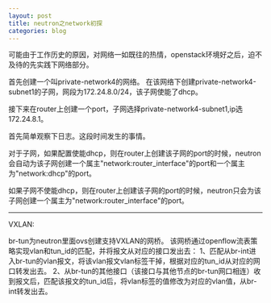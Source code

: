 ```yaml
---
layout: post
title: neutron之network初探
categories: blog
---
```

可能由于工作历史的原因，对网络一如既往的热情，openstack环境好之后，迫不及待的先实践下网络部分。


首先创建一个叫private-network4的网络。
在该网络下创建private-network4-subnet1的子网，网段为172.24.8.0/24，该子网使能了dhcp。

接下来在router上创建一个port，子网选择private-network4-subnet1,ip选172.24.8.1。

首先简单观察下日志。这段时间发生的事情。


对于子网，如果配置使能dhcp，则在router上创建该子网的port的时候，neutron会自动为该子网创建一个属主"network:router_interface"的port和一个属主为"network:dhcp"的port。


如果子网不使能dhcp，则在router上创建该子网的port的时候，neutron只会为该子网创建一个属主为"network:router_interface"的port。

----------

VXLAN:

br-tun为neutron里面ovs创建支持VXLAN的网桥。
该网桥通过openflow流表策略实现vlan和tun_id的匹配，并将报文从对应的接口发出去：
1、匹配从br-int进入br-tun的vlan报文，将该vlan报文vlan标签干掉，根据对应的tun_id从对应的网口转发出去。
2、从br-tun的其他接口（该接口与其他节点的br-tun网口相连）收到报文后，匹配该报文的tun_id后，将vlan标签的值修改为对应的vlan值，从br-int转发出去。